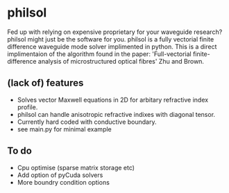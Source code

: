 # philsol
Fed up with relying on expensive proprietary for your waveguide research?  philsol might just be the software for you. 
philsol is a fully vectorial finite difference waveguide mode solver implimented in python.
This is a direct implimentaion of the algorithm found in the paper: 
'Full-vectorial finite-difference analysis of microstructured optical fibres' Zhu and Brown. 

## (lack of) features
- Solves vector Maxwell equations in 2D for arbitary refractive index profile. 
- philsol can handle anisotropic refractive indixes with diagonal tensor.
- Currently hard coded with conductive boundary.
- see main.py for minimal example

## To do 
- Cpu optimise (sparse matrix storage etc)
- Add option of pyCuda solvers 
- More boundry condition options
